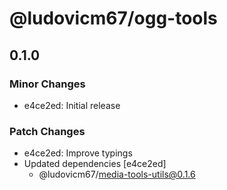 # @ludovicm67/ogg-tools

## 0.1.0

### Minor Changes

- e4ce2ed: Initial release

### Patch Changes

- e4ce2ed: Improve typings
- Updated dependencies [e4ce2ed]
  - @ludovicm67/media-tools-utils@0.1.6
